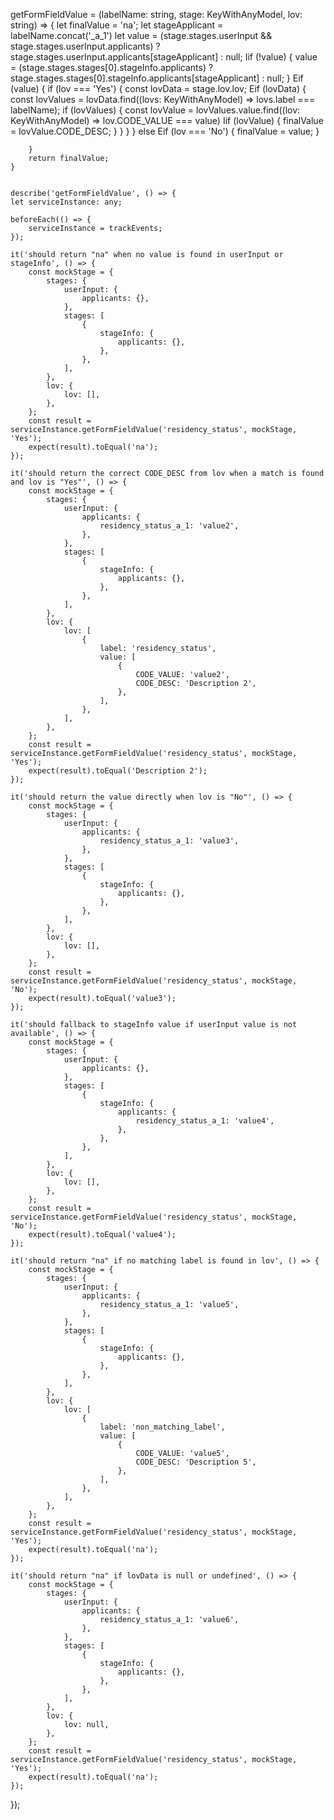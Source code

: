  getFormFieldValue = (labelName: string, stage: KeyWithAnyModel, lov: string) => {
        let finalValue = 'na';
        let stageApplicant = labelName.concat('_a_1')
        let value = (stage.stages.userInput && stage.stages.userInput.applicants) ? stage.stages.userInput.applicants[stageApplicant] : null;
        Iif (!value) {
            value = (stage.stages.stages[0].stageInfo.applicants) ? stage.stages.stages[0].stageInfo.applicants[stageApplicant] : null;
        }
        Eif (value) {
            if (lov === 'Yes') {
                const lovData = stage.lov.lov;
                Eif (lovData) {
                    const lovValues = lovData.find((lovs: KeyWithAnyModel) => lovs.label === labelName);
                    if (lovValues) {
                        const lovValue = lovValues.value.find((lov: KeyWithAnyModel) => lov.CODE_VALUE === value)
                        Iif (lovValue) {
                            finalValue = lovValue.CODE_DESC;
                        }
                    }
                }
            } else Eif (lov === 'No') {
                finalValue = value;
            }
 
        }
        return finalValue;
    }


    describe('getFormFieldValue', () => {
    let serviceInstance: any;

    beforeEach(() => {
        serviceInstance = trackEvents;
    });

    it('should return "na" when no value is found in userInput or stageInfo', () => {
        const mockStage = {
            stages: {
                userInput: {
                    applicants: {},
                },
                stages: [
                    {
                        stageInfo: {
                            applicants: {},
                        },
                    },
                ],
            },
            lov: {
                lov: [],
            },
        };
        const result = serviceInstance.getFormFieldValue('residency_status', mockStage, 'Yes');
        expect(result).toEqual('na');
    });

    it('should return the correct CODE_DESC from lov when a match is found and lov is "Yes"', () => {
        const mockStage = {
            stages: {
                userInput: {
                    applicants: {
                        residency_status_a_1: 'value2',
                    },
                },
                stages: [
                    {
                        stageInfo: {
                            applicants: {},
                        },
                    },
                ],
            },
            lov: {
                lov: [
                    {
                        label: 'residency_status',
                        value: [
                            {
                                CODE_VALUE: 'value2',
                                CODE_DESC: 'Description 2',
                            },
                        ],
                    },
                ],
            },
        };
        const result = serviceInstance.getFormFieldValue('residency_status', mockStage, 'Yes');
        expect(result).toEqual('Description 2');
    });

    it('should return the value directly when lov is "No"', () => {
        const mockStage = {
            stages: {
                userInput: {
                    applicants: {
                        residency_status_a_1: 'value3',
                    },
                },
                stages: [
                    {
                        stageInfo: {
                            applicants: {},
                        },
                    },
                ],
            },
            lov: {
                lov: [],
            },
        };
        const result = serviceInstance.getFormFieldValue('residency_status', mockStage, 'No');
        expect(result).toEqual('value3');
    });

    it('should fallback to stageInfo value if userInput value is not available', () => {
        const mockStage = {
            stages: {
                userInput: {
                    applicants: {},
                },
                stages: [
                    {
                        stageInfo: {
                            applicants: {
                                residency_status_a_1: 'value4',
                            },
                        },
                    },
                ],
            },
            lov: {
                lov: [],
            },
        };
        const result = serviceInstance.getFormFieldValue('residency_status', mockStage, 'No');
        expect(result).toEqual('value4');
    });

    it('should return "na" if no matching label is found in lov', () => {
        const mockStage = {
            stages: {
                userInput: {
                    applicants: {
                        residency_status_a_1: 'value5',
                    },
                },
                stages: [
                    {
                        stageInfo: {
                            applicants: {},
                        },
                    },
                ],
            },
            lov: {
                lov: [
                    {
                        label: 'non_matching_label',
                        value: [
                            {
                                CODE_VALUE: 'value5',
                                CODE_DESC: 'Description 5',
                            },
                        ],
                    },
                ],
            },
        };
        const result = serviceInstance.getFormFieldValue('residency_status', mockStage, 'Yes');
        expect(result).toEqual('na');
    });

    it('should return "na" if lovData is null or undefined', () => {
        const mockStage = {
            stages: {
                userInput: {
                    applicants: {
                        residency_status_a_1: 'value6',
                    },
                },
                stages: [
                    {
                        stageInfo: {
                            applicants: {},
                        },
                    },
                ],
            },
            lov: {
                lov: null,
            },
        };
        const result = serviceInstance.getFormFieldValue('residency_status', mockStage, 'Yes');
        expect(result).toEqual('na');
    });
});
